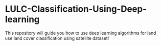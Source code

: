 # LULC-Classification-Using-Deep-learning
This repository will guide you how to use deep learning algorithms for land use land cover classification using satellite dataset!
